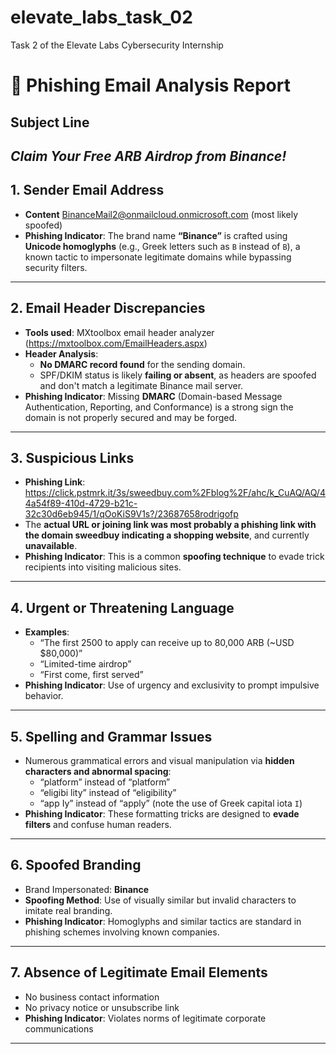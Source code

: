 # elevate_labs_task_02
Task 2 of the Elevate Labs Cybersecurity Internship

# 📄 Phishing Email Analysis Report

## Subject Line
_Claim Your Free ARB Airdrop from Binance!_
---

## 1. Sender Email Address
- **Content** BinanceMail2@onmailcloud.onmicrosoft.com (most likely spoofed)
- **Phishing Indicator**: The brand name **“Binance”** is crafted using **Unicode homoglyphs** (e.g., Greek letters such as `Β` instead of `B`), a known tactic to impersonate legitimate domains while bypassing security filters.

---

## 2. Email Header Discrepancies
- **Tools used**: MXtoolbox email header analyzer (https://mxtoolbox.com/EmailHeaders.aspx)
- **Header Analysis**:
  - **No DMARC record found** for the sending domain.
  - SPF/DKIM status is likely **failing or absent**, as headers are spoofed and don't match a legitimate Binance mail server.
- **Phishing Indicator**: Missing **DMARC** (Domain-based Message Authentication, Reporting, and Conformance) is a strong sign the domain is not properly secured and may be forged.

---

## 3. Suspicious Links
- **Phishing Link**: https://click.pstmrk.it/3s/sweedbuy.com%2Fblog%2F/ahc/k_CuAQ/AQ/44a54f89-410d-4729-b21c-32c30d6eb945/1/qOoKiS9V1s?/23687658rodrigofp
- The **actual URL or joining link was most probably a phishing link with the domain sweedbuy indicating a shopping website**, and currently **unavailable**.
- **Phishing Indicator**: This is a common **spoofing technique** to evade trick recipients into visiting malicious sites.

---

## 4. Urgent or Threatening Language
- **Examples**:
  - “The first 2500 to apply can receive up to 80,000 ARB (~USD $80,000)”
  - “Limited-time airdrop”
  - “First come, first served”
- **Phishing Indicator**: Use of urgency and exclusivity to prompt impulsive behavior.

---

## 5. Spelling and Grammar Issues
- Numerous grammatical errors and visual manipulation via **hidden characters and abnormal spacing**:
  - “pla‌‌‌‌‌‌tf‌‌‌‌‌‌o‌‌‌‌‌‌rm” instead of “platform”
  - “el‌‌‌‌‌‌i‌‌‌‌‌‌gib‌‌‌‌‌‌i lity” instead of “eligibility”
  - “a‌‌p‌‌p Ιy” instead of “apply” (note the use of Greek capital iota `Ι`)
- **Phishing Indicator**: These formatting tricks are designed to **evade filters** and confuse human readers.

---

## 6. Spoofed Branding
- Brand Impersonated: **Binance**
- **Spoofing Method**: Use of visually similar but invalid characters to imitate real branding.
- **Phishing Indicator**: Homoglyphs and similar tactics are standard in phishing schemes involving known companies.

---

## 7. Absence of Legitimate Email Elements
- No business contact information
- No privacy notice or unsubscribe link
- **Phishing Indicator**: Violates norms of legitimate corporate communications

---


